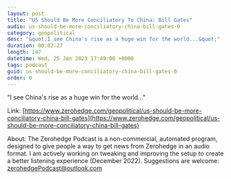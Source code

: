 ```yaml
---
layout: post
title: "US Should Be More Conciliatory To China: Bill Gates"
audio: us-should-be-more-conciliatory-china-bill-gates-0
category: geopolitical
desc: "&quot;I see China's rise as a huge win for the world...&quot;"
duration: 00:02:27
length: 147
datetime: Wed, 25 Jan 2023 17:49:00 +0000
tags: podcast
guid: us-should-be-more-conciliatory-china-bill-gates-0
order: 0
---
```

&quot;I see China's rise as a huge win for the world...&quot;

Link: [https://www.zerohedge.com/geopolitical/us-should-be-more-conciliatory-china-bill-gates](https://www.zerohedge.com/geopolitical/us-should-be-more-conciliatory-china-bill-gates)

About: The Zerohedge Podcast is a non-commercial, automated program, designed to give people a way to get news from Zerohedge in an audio format.  I am actively working on tweaking and improving the setup to create a better listening experience (December 2022).  Suggestions are welcome: [zerohedgePodcast@outlook.com](mailto:zerohedgePodcast@outlook.com)